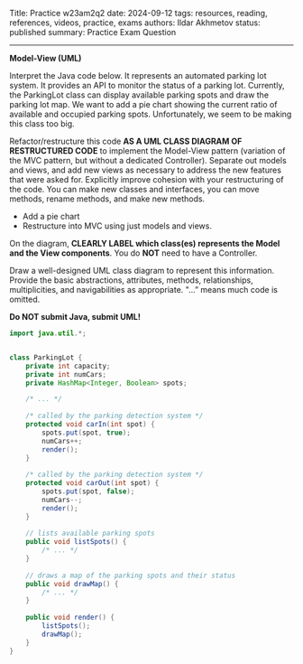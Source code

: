 Title: Practice w23am2q2
date: 2024-09-12
tags: resources, reading, references, videos, practice, exams
authors: Ildar Akhmetov
status: published
summary: Practice Exam Question

----

**Model-View (UML)**

Interpret the Java code below. It represents an automated parking lot system. It provides an API to monitor the status of a parking lot. Currently, the ParkingLot class can display available parking spots and draw the parking lot map. We want to add a pie chart showing the current ratio of available and occupied parking spots. Unfortunately, we seem to be making this class too big.

Refactor/restructure this code **AS A UML CLASS DIAGRAM OF RESTRUCTURED CODE** to implement the Model-View pattern (variation of the MVC pattern, but without a dedicated Controller). Separate out models and views, and add new views as necessary to address the new features that were asked for. Explicitly improve cohesion with your restructuring of the code. You can make new classes and interfaces, you can move methods, rename methods, and make new methods.

- Add a pie chart
- Restructure into MVC using just models and views.

On the diagram, **CLEARLY LABEL which class(es) represents the Model and the View components**. You do **NOT** need to have a Controller.

Draw a well-designed UML class diagram to represent this information. Provide the basic abstractions, attributes, methods, relationships, multiplicities, and navigabilities as appropriate. "...” means much code is omitted.

**Do NOT submit Java, submit UML!**

```.java
import java.util.*;


class ParkingLot {
    private int capacity;
    private int numCars;
    private HashMap<Integer, Boolean> spots;

    /* ... */
       
    /* called by the parking detection system */
    protected void carIn(int spot) {
        spots.put(spot, true);
        numCars++;
        render();
    }
   
    /* called by the parking detection system */
    protected void carOut(int spot) {
        spots.put(spot, false);
        numCars--;
        render();
    }
   
    // lists available parking spots
    public void listSpots() {
        /* ... */
    }
   
    // draws a map of the parking spots and their status
    public void drawMap() {
        /* ... */
    }
   
    public void render() {
        listSpots();
        drawMap();
    }
}
```